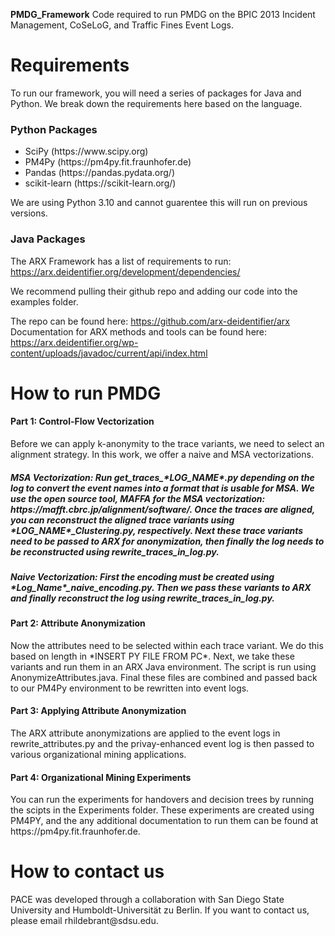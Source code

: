**PMDG_Framework**
Code required to run PMDG on the BPIC 2013 Incident Management, CoSeLoG, and Traffic Fines Event Logs. 

<h1>Requirements </h1>

To run our framework, you will need a series of packages for Java and Python. We break down the requirements here based on the language.

<h3> Python Packages </h3>

<ul>
  <li>SciPy (https://www.scipy.org)</li>
  <li>PM4Py (https://pm4py.fit.fraunhofer.de)</li>
  <li>Pandas (https://pandas.pydata.org/)</li>
  <li>scikit-learn (https://scikit-learn.org/)</li>
</ul>

We are using Python 3.10 and cannot guarentee this will run on previous versions.

<h3> Java Packages </h3>

The ARX Framework has a list of requirements to run: https://arx.deidentifier.org/development/dependencies/

We recommend pulling their github repo and adding our code into the examples folder. 

The repo can be found here: https://github.com/arx-deidentifier/arx 
Documentation for ARX methods and tools can be found here: https://arx.deidentifier.org/wp-content/uploads/javadoc/current/api/index.html 

<h1>How to run PMDG </h1>

<h4> Part 1: Control-Flow Vectorization </h4> Before we can apply k-anonymity to the trace variants, we need to select an alignment strategy.
In this work, we offer a naive and MSA vectorizations.

<h5> MSA Vectorization: Run get_traces_*LOG_NAME*.py depending on the log to convert the event names into a format that is usable for MSA. We use the open source tool, MAFFA for the MSA vectorization: https://mafft.cbrc.jp/alignment/software/. Once the traces are aligned, you can reconstruct the aligned trace variants using *LOG_NAME*_Clustering.py, respectively. Next these trace variants need to be passed to ARX for anonymization, then finally the log needs to be reconstructed using rewrite_traces_in_log.py. 

<h5> Naive Vectorization: First the encoding must be created using *Log_Name*_naive_encoding.py. Then we pass these variants to ARX and finally reconstruct the log using rewrite_traces_in_log.py. 


<h4> Part 2: Attribute Anonymization</h4> Now the attributes need to be selected within each trace variant. We do this based on length in *INSERT PY FILE FROM PC*. Next, we take these variants and run them in an ARX Java environment. The script is run using AnonymizeAttributes.java. Final these files are combined and passed back to our PM4Py environment to be rewritten into event logs.

<h4> Part 3: Applying Attribute Anonymization</h4> The ARX attribute anonymizations are applied to the event logs in rewrite_attributes.py and the privay-enhanced event log is then passed to various organizational mining applications. 

<h4> Part 4: Organizational Mining Experiments</h4> You can run the experiments for handovers and decision trees by running the scipts in the Experiments folder. These experiments are created using PM4PY, and the any additional documentation to run them can be found at https://pm4py.fit.fraunhofer.de. 

<h1> How to contact us </h1>
PACE was developed through a collaboration with San Diego State University and Humboldt-Universität zu Berlin. If you want to contact us, please email rhildebrant@sdsu.edu. 
